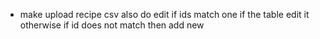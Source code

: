  - make upload recipe csv also do edit if ids match one if the table edit it otherwise if id does not match then add new
